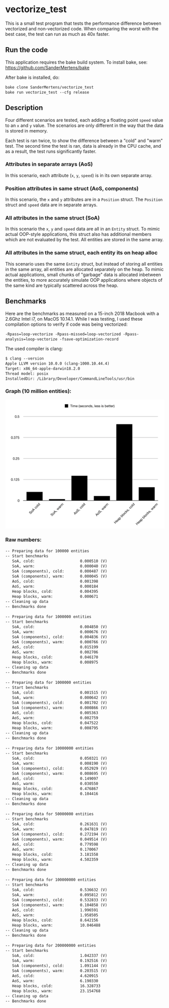# vectorize_test
This is a small test program that tests the performance difference between vectorized
and non-vectorized code. When comparing the worst with the best case, the test can
run as much as 40x faster.

## Run the code
This application requires the bake build system. To install bake, see:
https://github.com/SanderMertens/bake

After bake is installed, do:
```
bake clone SanderMertens/vectorize_test
bake run vectorize_test --cfg release
```

## Description
Four different scenarios are tested, each adding a floating point `speed` 
value to an `x` and `y` value. The scenarios are only different in the way that
the data is stored in memory.

Each test is ran twice, to show the difference between a "cold" and "warm" test.
The second time the test is ran, data is already in the CPU cache, and as a
result, the test runs significantly faster.

### Attributes in separate arrays (AoS)
In this scenario, each attribute (`x`, `y`, `speed`) is in its own separate array.

### Position attributes in same struct (AoS, components)
In this scenario, the `x` and `y` attributes are in a `Position` struct. The
`Position` struct and `speed` data are in separate arrays.

### All attributes in the same struct (SoA)
In this scenario the `x`, `y` and `speed` data are all in an `Entity` struct. To
mimic actual OOP-style applications, this struct also has additional members
which are not evaluated by the test. All entities are stored in the same array.

### All attributes in the same struct, each entity its on heap alloc
This scenario uses the same `Entity` struct, but instead of storing all entities
in the same array, all entities are allocated separately on the heap. To mimic
actual applications, small chunks of "garbage" data is allocated inbetween the
entities, to more accurately simulate OOP applications where objects of the same
kind are typically scattered across the heap.

## Benchmarks
Here are the benchmarks as measured on a 15-inch 2018 Macbook with a 2.6Ghz 
Intel i7, on MacOS 10.14.1. While I was testing, I used these compilation options
to verify if code was being vectorized:

```
-Rpass=loop-vectorize -Rpass-missed=loop-vectorized -Rpass-analysis=loop-vectorize -fsave-optimization-record
```

The used compiler is clang:

```
$ clang --version
Apple LLVM version 10.0.0 (clang-1000.10.44.4)
Target: x86_64-apple-darwin18.2.0
Thread model: posix
InstalledDir: /Library/Developer/CommandLineTools/usr/bin
```

### Graph (10 million entities):
![benchmarks](images/benchmark.png)

### Raw numbers:
```
-- Preparing data for 100000 entities
-- Start benchmarks
   SoA, cold:                    0.000510 (V)
   SoA, warm:                    0.000040 (V)
   SoA (components), cold:       0.000487 (V)
   SoA (components), warm:       0.000045 (V)
   AoS, cold:                    0.001398
   AoS, warm:                    0.000184
   Heap blocks, cold:            0.004395
   Heap blocks, warm:            0.000671
-- Cleaning up data
-- Benchmarks done

-- Preparing data for 1000000 entities
-- Start benchmarks
   SoA, cold:                    0.004850 (V)
   SoA, warm:                    0.000676 (V)
   SoA (components), cold:       0.004836 (V)
   SoA (components), warm:       0.000766 (V)
   AoS, cold:                    0.015199
   AoS, warm:                    0.002706
   Heap blocks, cold:            0.046170
   Heap blocks, warm:            0.008975
-- Cleaning up data
-- Benchmarks done

-- Preparing data for 1000000 entities
-- Start benchmarks
   SoA, cold:                    0.001515 (V)
   SoA, warm:                    0.000642 (V)
   SoA (components), cold:       0.001702 (V)
   SoA (components), warm:       0.000866 (V)
   AoS, cold:                    0.005363
   AoS, warm:                    0.002759
   Heap blocks, cold:            0.047522
   Heap blocks, warm:            0.008795
-- Cleaning up data
-- Benchmarks done

-- Preparing data for 10000000 entities
-- Start benchmarks
   SoA, cold:                    0.050321 (V)
   SoA, warm:                    0.008190 (V)
   SoA (components), cold:       0.052929 (V)
   SoA (components), warm:       0.008695 (V)
   AoS, cold:                    0.149097
   AoS, warm:                    0.030550
   Heap blocks, cold:            0.476867
   Heap blocks, warm:            0.104416
-- Cleaning up data
-- Benchmarks done

-- Preparing data for 50000000 entities
-- Start benchmarks
   SoA, cold:                    0.261631 (V)
   SoA, warm:                    0.047819 (V)
   SoA (components), cold:       0.272194 (V)
   SoA (components), warm:       0.049514 (V)
   AoS, cold:                    0.779598
   AoS, warm:                    0.170067
   Heap blocks, cold:            3.181558
   Heap blocks, warm:            4.502359
-- Cleaning up data
-- Benchmarks done

-- Preparing data for 100000000 entities
-- Start benchmarks
   SoA, cold:                    0.536632 (V)
   SoA, warm:                    0.095812 (V)
   SoA (components), cold:       0.532833 (V)
   SoA (components), warm:       0.104858 (V)
   AoS, cold:                    1.996591
   AoS, warm:                    1.958505
   Heap blocks, cold:            8.642156
   Heap blocks, warm:            10.046488
-- Cleaning up data
-- Benchmarks done

-- Preparing data for 200000000 entities
-- Start benchmarks
   SoA, cold:                    1.042337 (V)
   SoA, warm:                    0.192516 (V)
   SoA (components), cold:       1.091144 (V)
   SoA (components), warm:       0.203515 (V)
   AoS, cold:                    4.620915
   AoS, warm:                    6.190330
   Heap blocks, cold:            16.328733
   Heap blocks, warm:            23.154768
-- Cleaning up data
-- Benchmarks done
```
